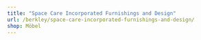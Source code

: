 ```yaml
---
title: "Space Care Incorporated Furnishings and Design"
url: /berkley/space-care-incorporated-furnishings-and-design/
shop: Möbel
---
```


